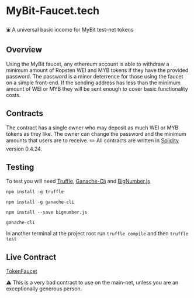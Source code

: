 # MyBit-Faucet.tech
:fountain: A universal basic income for MyBit test-net tokens

## Overview
Using the MyBit faucet, any ethereum account is able to withdraw a minimum amount of Ropsten WEI and MYB tokens if they have the provided password. The password is a minor deterrence for those using the faucet on a simple front-end. If the sending address has less than the minimum amount of WEI or MYB they will be sent enough to cover basic functionality costs.

## Contracts
The contract has a single owner who may deposit as much WEI or MYB tokens as they like. The owner can change the password and the minimum amounts that users are to receive.
✏️ All contracts are written in [Solidity](https://solidity.readthedocs.io/en/v0.4.24/) version 0.4.24.

## Testing
To test you will need [Truffle](https://www.truffleframework.com/truffle),  [Ganache-Cli](https://www.truffleframework.com/ganache) and [BigNumber.js](https://github.com/MikeMcl/bignumber.js/)

`npm install -g truffle`

`npm install -g ganache-cli`

`npm install --save bignumber.js`

`ganache-cli`

In another terminal at the project root run `truffle compile` and then `truffle test`

## Live Contract
[TokenFaucet](https://ropsten.etherscan.io/address/0x564a7464b6ea98259aae1ad4aa8a11ca9b502cf8#code)

:warning: This is a very bad contract to use on the main-net, unless you are an exceptionally generous person.
